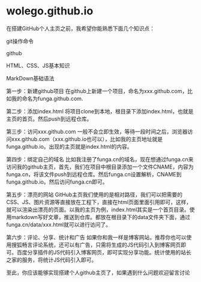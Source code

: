 # wolego.github.io
在搭建GitHub个人主页之前，我希望你能熟悉下面几个知识点：

git操作命令

github

HTML、CSS、JS基本知识

MarkDown基础语法

第一步：新建github项目 
在github上新建一个项目，命名为xxx.github.com，比如我的命名为funga.github.com.

第二步：添加index.html 
将项目clone到本地，根目录下添加index.html，也就是主页的首页。然后push到远程仓库。

第三步：访问xxx.github.com 
一般不会立即生效，等待一段时间之后，浏览器访问xxx.github.com（xxx.github.io也可以），比如我的主页地址就是funga.github.io。出现的主页就是index.html的内容。

第四步：绑定自己的域名 
比如我注册了funga.cn的域名，现在想通过funga.cn来访问我的github主页，首先，我们在项目中根目录添加一个文件CNAME，内容为funga.cn，将该文件push到远程仓库。然后funga.cn设置解析，CNAME到funga.github.io。然后访问funga.cn即可。

第五步：漂亮的网站 
GitHub主页我们使用的是相对路径，我们可以把需要的CSS、JS、图片资源等直接放在工程下，直接在html页面里面引用即可，这样，就可以渲染出漂亮的页面。以我的主页为例，index.html其实是一个首页目录。使用markdown写好文章，推送到仓库。都放在根目录下的data文件夹下面，通过funga.cn/data/xxx.html就可以进行访问了。

第六步：评论、分享、统计和广告 
如果你和我一样是博客网站，推荐你也可以使用搜狐畅言评论系统，还可以有广告，只需将生成的JS代码引入到博客网页即可。百度分享插件的JS代码引入博客网页，即可实现分享功能。统计使用的站长之家的服务，将统计JS代码引入即可。

至此，你应该能够实现搭建个人github主页了，如果遇到什么问题欢迎留言讨论
